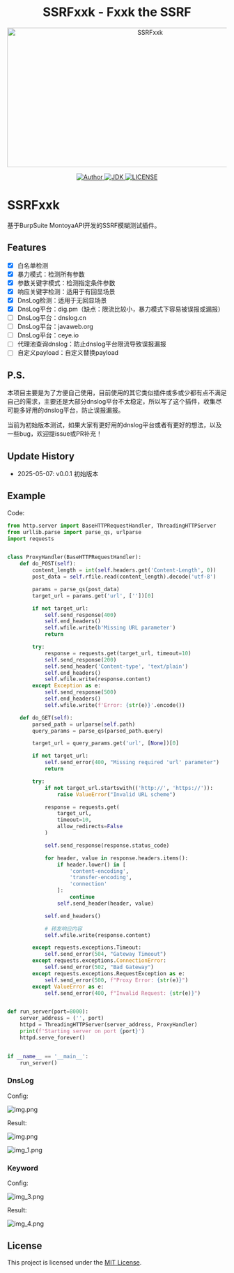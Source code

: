 <h1 align="center">SSRFxxk - Fxxk the SSRF</h1>

<p align="center">
  <img src="https://socialify.git.ci/Y5neKO/SSRFxxk/image?description=1&font=Source+Code+Pro&forks=1&issues=1&language=1&name=1&owner=1&pattern=Plus&pulls=1&stargazers=1&theme=Light" alt="SSRFxxk" width="640" height="320" />
</p>

<p align="center">
  <a href="https://ysneko.github.io">
    <img src="https://img.shields.io/static/v1?label=Powered%20by&message=Y5neKO&color=green" alt="Author">
  </a>
  <a href="https://www.java.com">
    <img src="https://img.shields.io/static/v1?label=JDK&message=17.0.21&color=yellow" alt="JDK">
  </a>
  <a href="LICENSE">
    <img src="https://img.shields.io/static/v1?label=LICENSE&message=MIT&color=blue" alt="LICENSE">
  </a>
</p>

# SSRFxxk

基于BurpSuite MontoyaAPI开发的SSRF模糊测试插件。

## Features

- [x] 白名单检测
- [x] 暴力模式：检测所有参数
- [x] 参数关键字模式：检测指定条件参数
- [x] 响应关键字检测：适用于有回显场景
- [x] DnsLog检测：适用于无回显场景
- [x] DnsLog平台：dig.pm（缺点：限流比较小，暴力模式下容易被误报或漏报）
- [ ] DnsLog平台：dnslog.cn
- [ ] DnsLog平台：javaweb.org
- [ ] DnsLog平台：ceye.io
- [ ] 代理池查询dnslog：防止dnslog平台限流导致误报漏报
- [ ] 自定义payload：自定义替换payload

## P.S.

本项目主要是为了方便自己使用，目前使用的其它类似插件或多或少都有点不满足自己的需求，主要还是大部分dnslog平台不太稳定，所以写了这个插件，收集尽可能多好用的dnslog平台，防止误报漏报。

当前为初始版本测试，如果大家有更好用的dnslog平台或者有更好的想法，以及一些bug，欢迎提issue或PR补充！

## Update History

- 2025-05-07: v0.0.1 初始版本

## Example

Code:
```python
from http.server import BaseHTTPRequestHandler, ThreadingHTTPServer
from urllib.parse import parse_qs, urlparse
import requests


class ProxyHandler(BaseHTTPRequestHandler):
    def do_POST(self):
        content_length = int(self.headers.get('Content-Length', 0))
        post_data = self.rfile.read(content_length).decode('utf-8')

        params = parse_qs(post_data)
        target_url = params.get('url', [''])[0]

        if not target_url:
            self.send_response(400)
            self.end_headers()
            self.wfile.write(b'Missing URL parameter')
            return

        try:
            response = requests.get(target_url, timeout=10)
            self.send_response(200)
            self.send_header('Content-type', 'text/plain')
            self.end_headers()
            self.wfile.write(response.content)
        except Exception as e:
            self.send_response(500)
            self.end_headers()
            self.wfile.write(f'Error: {str(e)}'.encode())

    def do_GET(self):
        parsed_path = urlparse(self.path)
        query_params = parse_qs(parsed_path.query)

        target_url = query_params.get('url', [None])[0]

        if not target_url:
            self.send_error(400, "Missing required 'url' parameter")
            return

        try:
            if not target_url.startswith(('http://', 'https://')):
                raise ValueError("Invalid URL scheme")

            response = requests.get(
                target_url,
                timeout=10,
                allow_redirects=False
            )

            self.send_response(response.status_code)

            for header, value in response.headers.items():
                if header.lower() in [
                    'content-encoding',
                    'transfer-encoding',
                    'connection'
                ]:
                    continue
                self.send_header(header, value)

            self.end_headers()

            # 转发响应内容
            self.wfile.write(response.content)

        except requests.exceptions.Timeout:
            self.send_error(504, "Gateway Timeout")
        except requests.exceptions.ConnectionError:
            self.send_error(502, "Bad Gateway")
        except requests.exceptions.RequestException as e:
            self.send_error(500, f"Proxy Error: {str(e)}")
        except ValueError as e:
            self.send_error(400, f"Invalid Request: {str(e)}")


def run_server(port=8000):
    server_address = ('', port)
    httpd = ThreadingHTTPServer(server_address, ProxyHandler)
    print(f'Starting server on port {port}')
    httpd.serve_forever()


if __name__ == '__main__':
    run_server()
```

### DnsLog

Config:

![img.png](img/img.png)

Result:

![img.png](img/img_1.png)

![img_1.png](img/img_2.png)

### Keyword

Config:

![img_3.png](img/img_3.png)

Result:

![img_4.png](img/img_4.png)

## License
This project is licensed under the [MIT License](LICENSE).